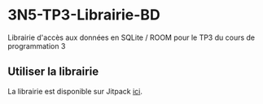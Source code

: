 # 3N5-TP3-Librairie-BD

Librairie d'accès aux données en SQLite / ROOM pour le TP3 du cours de programmation 3

## Utiliser la librairie

La librairie est disponible sur Jitpack [ici](https://jitpack.io/#departement-info-cem/3N5-TP3-Librairie-BD).
